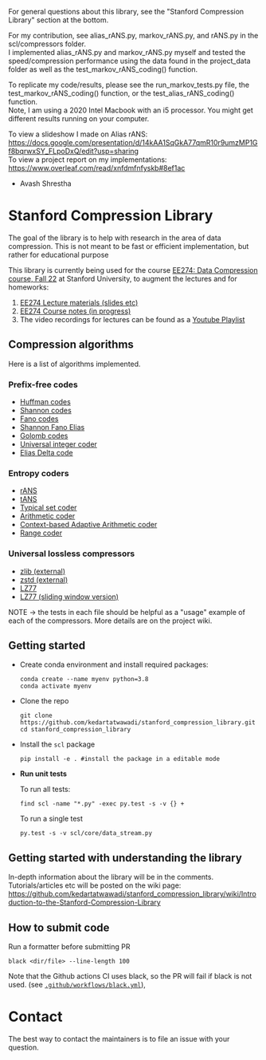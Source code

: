 For general questions about this library, see the "Stanford Compression Library" section at the bottom.  

For my contribution, see alias_rANS.py, markov_rANS.py, and rANS.py in the scl/compressors folder.   
I implemented alias_rANS.py and markov_rANS.py myself and tested the speed/compression performance using the data found in the project_data folder as well as the test_markov_rANS_coding() function.  


To replicate my code/results, please see the run_markov_tests.py file, the test_markov_rANS_coding() function, or the test_alias_rANS_coding() function.   
Note, I am using a 2020 Intel Macbook with an i5 processor. You might get different results running on your computer.  

To view a slideshow I made on Alias rANS: https://docs.google.com/presentation/d/14kAA1SqGkA77qmR10r9umzMP1Gf8bqrwxSY_FLpoDxQ/edit?usp=sharing  
To view a project report on my implementations: https://www.overleaf.com/read/xnfdmfnfyskb#8ef1ac

- Avash Shrestha

  
# Stanford Compression Library
The goal of the library is to help with research in the area of data compression. This is not meant to be fast or efficient implementation, but rather for educational purpose

This library is currently being used for the course [EE274: Data Compression course, Fall 22](https://stanforddatacompressionclass.github.io/Fall22/) at Stanford University, to augment the lectures and for homeworks: 
1. [EE274 Lecture materials (slides etc)](https://stanforddatacompressionclass.github.io/Fall22/lectures/)
2. [EE274 Course notes (in progress)](https://stanforddatacompressionclass.github.io/notes/)
3. The video recordings for lectures can be found as a [Youtube Playlist](https://youtube.com/playlist?list=PLv_7iO_xlL0Jgc35Pqn7XP5VTQ5krLMOl)


## Compression algorithms
Here is a list of algorithms implemented.

### Prefix-free codes
- [Huffman codes](scl/compressors/huffman_coder.py)
- [Shannon codes](scl/compressors/shannon_coder.py)
- [Fano codes](scl/compressors/fano_coder.py)
- [Shannon Fano Elias](scl/compressors/shannon_fano_elias_coder.py)
- [Golomb codes](scl/compressors/golomb_coder.py)
- [Universal integer coder](scl/compressors/universal_uint_coder.py)
- [Elias Delta code](scl/compressors/elias_delta_uint_coder.py)

### Entropy coders
- [rANS](scl/compressors/rANS.py)
- [tANS](scl/compressors/tANS.py)
- [Typical set coder](scl/compressors/typical_set_coder.py)
- [Arithmetic coder](scl/compressors/arithmetic_coding.py)
- [Context-based Adaptive Arithmetic coder](scl/compressors/probability_models.py)
- [Range coder](scl/compressors/range_coder.py)

### Universal lossless compressors
- [zlib (external)](scl/external_compressors/zlib_external.py)
- [zstd (external)](scl/external_compressors/zstd_external.py)
- [LZ77](scl/compressors/lz77.py)
- [LZ77 (sliding window version)](scl/compressors/lz77_sliding_window.py)


NOTE -> the tests in each file should be helpful as a "usage" example of each of the compressors. More details are on the project wiki.


## Getting started
- Create conda environment and install required packages:
    ```
    conda create --name myenv python=3.8
    conda activate myenv
    ```
- Clone the repo
    ```
    git clone https://github.com/kedartatwawadi/stanford_compression_library.git
    cd stanford_compression_library
    ```
- Install the `scl` package
    ```
    pip install -e . #install the package in a editable mode
    ``` 

- **Run unit tests**

  To run all tests:
    ```
    find scl -name "*.py" -exec py.test -s -v {} +
    ```

  To run a single test
  ```
  py.test -s -v scl/core/data_stream.py
  ```

## Getting started with understanding the library
In-depth information about the library will be in the comments. Tutorials/articles etc will be posted on the wiki page: 
https://github.com/kedartatwawadi/stanford_compression_library/wiki/Introduction-to-the-Stanford-Compression-Library

## How to submit code

Run a formatter before submitting PR
```
black <dir/file> --line-length 100
```

Note that the Github actions CI uses black, so the PR will fail if black is not used. (see [`.github/workflows/black.yml`](.github/workflows/black.yml)),  
#
# Contact
The best way to contact the maintainers is to file an issue with your question. 
